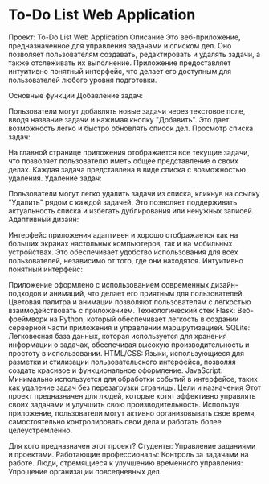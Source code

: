# To-Do List Web Application
Проект: To-Do List Web Application
Описание
Это веб-приложение, предназначенное для управления задачами и списком дел. Оно позволяет пользователям создавать, редактировать и удалять задачи, а также отслеживать их выполнение. Приложение предоставляет интуитивно понятный интерфейс, что делает его доступным для пользователей любого уровня подготовки.

Основные функции
Добавление задач:

Пользователи могут добавлять новые задачи через текстовое поле, вводя название задачи и нажимая кнопку "Добавить".
Это дает возможность легко и быстро обновлять список дел.
Просмотр списка задач:

На главной странице приложения отображается все текущие задачи, что позволяет пользователю иметь общее представление о своих делах.
Каждая задача представлена в виде списка с возможностью удаления.
Удаление задач:

Пользователи могут легко удалить задачи из списка, кликнув на ссылку "Удалить" рядом с каждой задачей.
Это позволяет поддерживать актуальность списка и избегать дублирования или ненужных записей.
Адаптивный дизайн:

Интерфейс приложения адаптивен и хорошо отображается как на больших экранах настольных компьютеров, так и на мобильных устройствах.
Это обеспечивает удобство использования для всех пользователей, независимо от того, где они находятся.
Интуитивно понятный интерфейс:

Приложение оформлено с использованием современных дизайн-подходов и анимаций, что делает его приятным для пользователей.
Цветовая палитра и анимации позволяют пользователям с легкостью взаимодействовать с приложением.
Технологический стек
Flask: Веб-фреймворк на Python, который обеспечивает легкость в создании серверной части приложения и управлении маршрутизацией.
SQLite: Легковесная база данных, которая используется для хранения информации о задачах, обеспечивая высокую производительность и простоту в использовании.
HTML/CSS: Языки, использующиеся для разметки и стилизации пользовательского интерфейса, позволяя создать красивое и функциональное оформление.
JavaScript: Минимально используется для обработки событий в интерфейсе, таких как удаление задач без перезагрузки страницы.
Цели и назначения
Этот проект предназначен для людей, которые хотят эффективно управлять своих задачами и улучшить свою производительность. Используя приложение, пользователи могут активно организовывать свое время, самостоятельно контролировать свои дела и работать более целеустремленно.

Для кого предназначен этот проект?
Студенты: Управление заданиями и проектами.
Работающие профессионалы: Контроль за задачами на работе.
Люди, стремящиеся к улучшению временного управления: Упрощение организации повседневных дел.
